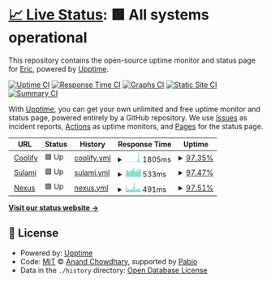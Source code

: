 # [📈 Live Status](https://rickydev254.github.io/verixium-upptime): <!--live status--> **🟩 All systems operational**

This repository contains the open-source uptime monitor and status page for [Eric](https://rickydev254.github.io/verixium-upptime), powered by [Upptime](https://github.com/upptime/upptime).

[![Uptime CI](https://github.com/rickydev254/verixium-upptime/workflows/Uptime%20CI/badge.svg)](https://github.com/rickydev254/verixium-upptime/actions?query=workflow%3A%22Uptime+CI%22)
[![Response Time CI](https://github.com/rickydev254/verixium-upptime/workflows/Response%20Time%20CI/badge.svg)](https://github.com/rickydev254/verixium-upptime/actions?query=workflow%3A%22Response+Time+CI%22)
[![Graphs CI](https://github.com/rickydev254/verixium-upptime/workflows/Graphs%20CI/badge.svg)](https://github.com/rickydev254/verixium-upptime/actions?query=workflow%3A%22Graphs+CI%22)
[![Static Site CI](https://github.com/rickydev254/verixium-upptime/workflows/Static%20Site%20CI/badge.svg)](https://github.com/rickydev254/verixium-upptime/actions?query=workflow%3A%22Static+Site+CI%22)
[![Summary CI](https://github.com/rickydev254/verixium-upptime/workflows/Summary%20CI/badge.svg)](https://github.com/rickydev254/verixium-upptime/actions?query=workflow%3A%22Summary+CI%22)

With [Upptime](https://upptime.js.org), you can get your own unlimited and free uptime monitor and status page, powered entirely by a GitHub repository. We use [Issues](https://github.com/rickydev254/verixium-upptime/issues) as incident reports, [Actions](https://github.com/rickydev254/verixium-upptime/actions) as uptime monitors, and [Pages](https://rickydev254.github.io/verixium-upptime) for the status page.

<!--start: status pages-->
<!-- This summary is generated by Upptime (https://github.com/upptime/upptime) -->
<!-- Do not edit this manually, your changes will be overwritten -->
<!-- prettier-ignore -->
| URL | Status | History | Response Time | Uptime |
| --- | ------ | ------- | ------------- | ------ |
| <img alt="" src="https://icons.duckduckgo.com/ip3/coolify.verixium.com.ico" height="13"> [Coolify](https://coolify.verixium.com) | 🟩 Up | [coolify.yml](https://github.com/rickydev254/verixium-upptime/commits/HEAD/history/coolify.yml) | <details><summary><img alt="Response time graph" src="./graphs/coolify/response-time-week.png" height="20"> 1805ms</summary><br><a href="https://rickydev254.github.io/verixium-upptime/history/coolify"><img alt="Response time 1123" src="https://img.shields.io/endpoint?url=https%3A%2F%2Fraw.githubusercontent.com%2Frickydev254%2Fverixium-upptime%2FHEAD%2Fapi%2Fcoolify%2Fresponse-time.json"></a><br><a href="https://rickydev254.github.io/verixium-upptime/history/coolify"><img alt="24-hour response time 4744" src="https://img.shields.io/endpoint?url=https%3A%2F%2Fraw.githubusercontent.com%2Frickydev254%2Fverixium-upptime%2FHEAD%2Fapi%2Fcoolify%2Fresponse-time-day.json"></a><br><a href="https://rickydev254.github.io/verixium-upptime/history/coolify"><img alt="7-day response time 1805" src="https://img.shields.io/endpoint?url=https%3A%2F%2Fraw.githubusercontent.com%2Frickydev254%2Fverixium-upptime%2FHEAD%2Fapi%2Fcoolify%2Fresponse-time-week.json"></a><br><a href="https://rickydev254.github.io/verixium-upptime/history/coolify"><img alt="30-day response time 1123" src="https://img.shields.io/endpoint?url=https%3A%2F%2Fraw.githubusercontent.com%2Frickydev254%2Fverixium-upptime%2FHEAD%2Fapi%2Fcoolify%2Fresponse-time-month.json"></a><br><a href="https://rickydev254.github.io/verixium-upptime/history/coolify"><img alt="1-year response time 1123" src="https://img.shields.io/endpoint?url=https%3A%2F%2Fraw.githubusercontent.com%2Frickydev254%2Fverixium-upptime%2FHEAD%2Fapi%2Fcoolify%2Fresponse-time-year.json"></a></details> | <details><summary><a href="https://rickydev254.github.io/verixium-upptime/history/coolify">97.35%</a></summary><a href="https://rickydev254.github.io/verixium-upptime/history/coolify"><img alt="All-time uptime 98.12%" src="https://img.shields.io/endpoint?url=https%3A%2F%2Fraw.githubusercontent.com%2Frickydev254%2Fverixium-upptime%2FHEAD%2Fapi%2Fcoolify%2Fuptime.json"></a><br><a href="https://rickydev254.github.io/verixium-upptime/history/coolify"><img alt="24-hour uptime 87.27%" src="https://img.shields.io/endpoint?url=https%3A%2F%2Fraw.githubusercontent.com%2Frickydev254%2Fverixium-upptime%2FHEAD%2Fapi%2Fcoolify%2Fuptime-day.json"></a><br><a href="https://rickydev254.github.io/verixium-upptime/history/coolify"><img alt="7-day uptime 97.35%" src="https://img.shields.io/endpoint?url=https%3A%2F%2Fraw.githubusercontent.com%2Frickydev254%2Fverixium-upptime%2FHEAD%2Fapi%2Fcoolify%2Fuptime-week.json"></a><br><a href="https://rickydev254.github.io/verixium-upptime/history/coolify"><img alt="30-day uptime 98.12%" src="https://img.shields.io/endpoint?url=https%3A%2F%2Fraw.githubusercontent.com%2Frickydev254%2Fverixium-upptime%2FHEAD%2Fapi%2Fcoolify%2Fuptime-month.json"></a><br><a href="https://rickydev254.github.io/verixium-upptime/history/coolify"><img alt="1-year uptime 98.12%" src="https://img.shields.io/endpoint?url=https%3A%2F%2Fraw.githubusercontent.com%2Frickydev254%2Fverixium-upptime%2FHEAD%2Fapi%2Fcoolify%2Fuptime-year.json"></a></details>
| <img alt="" src="https://icons.duckduckgo.com/ip3/sulami.verixium.com.ico" height="13"> [Sulami](https://sulami.verixium.com) | 🟩 Up | [sulami.yml](https://github.com/rickydev254/verixium-upptime/commits/HEAD/history/sulami.yml) | <details><summary><img alt="Response time graph" src="./graphs/sulami/response-time-week.png" height="20"> 533ms</summary><br><a href="https://rickydev254.github.io/verixium-upptime/history/sulami"><img alt="Response time 713" src="https://img.shields.io/endpoint?url=https%3A%2F%2Fraw.githubusercontent.com%2Frickydev254%2Fverixium-upptime%2FHEAD%2Fapi%2Fsulami%2Fresponse-time.json"></a><br><a href="https://rickydev254.github.io/verixium-upptime/history/sulami"><img alt="24-hour response time 554" src="https://img.shields.io/endpoint?url=https%3A%2F%2Fraw.githubusercontent.com%2Frickydev254%2Fverixium-upptime%2FHEAD%2Fapi%2Fsulami%2Fresponse-time-day.json"></a><br><a href="https://rickydev254.github.io/verixium-upptime/history/sulami"><img alt="7-day response time 533" src="https://img.shields.io/endpoint?url=https%3A%2F%2Fraw.githubusercontent.com%2Frickydev254%2Fverixium-upptime%2FHEAD%2Fapi%2Fsulami%2Fresponse-time-week.json"></a><br><a href="https://rickydev254.github.io/verixium-upptime/history/sulami"><img alt="30-day response time 713" src="https://img.shields.io/endpoint?url=https%3A%2F%2Fraw.githubusercontent.com%2Frickydev254%2Fverixium-upptime%2FHEAD%2Fapi%2Fsulami%2Fresponse-time-month.json"></a><br><a href="https://rickydev254.github.io/verixium-upptime/history/sulami"><img alt="1-year response time 713" src="https://img.shields.io/endpoint?url=https%3A%2F%2Fraw.githubusercontent.com%2Frickydev254%2Fverixium-upptime%2FHEAD%2Fapi%2Fsulami%2Fresponse-time-year.json"></a></details> | <details><summary><a href="https://rickydev254.github.io/verixium-upptime/history/sulami">97.47%</a></summary><a href="https://rickydev254.github.io/verixium-upptime/history/sulami"><img alt="All-time uptime 98.13%" src="https://img.shields.io/endpoint?url=https%3A%2F%2Fraw.githubusercontent.com%2Frickydev254%2Fverixium-upptime%2FHEAD%2Fapi%2Fsulami%2Fuptime.json"></a><br><a href="https://rickydev254.github.io/verixium-upptime/history/sulami"><img alt="24-hour uptime 86.98%" src="https://img.shields.io/endpoint?url=https%3A%2F%2Fraw.githubusercontent.com%2Frickydev254%2Fverixium-upptime%2FHEAD%2Fapi%2Fsulami%2Fuptime-day.json"></a><br><a href="https://rickydev254.github.io/verixium-upptime/history/sulami"><img alt="7-day uptime 97.47%" src="https://img.shields.io/endpoint?url=https%3A%2F%2Fraw.githubusercontent.com%2Frickydev254%2Fverixium-upptime%2FHEAD%2Fapi%2Fsulami%2Fuptime-week.json"></a><br><a href="https://rickydev254.github.io/verixium-upptime/history/sulami"><img alt="30-day uptime 98.13%" src="https://img.shields.io/endpoint?url=https%3A%2F%2Fraw.githubusercontent.com%2Frickydev254%2Fverixium-upptime%2FHEAD%2Fapi%2Fsulami%2Fuptime-month.json"></a><br><a href="https://rickydev254.github.io/verixium-upptime/history/sulami"><img alt="1-year uptime 98.13%" src="https://img.shields.io/endpoint?url=https%3A%2F%2Fraw.githubusercontent.com%2Frickydev254%2Fverixium-upptime%2FHEAD%2Fapi%2Fsulami%2Fuptime-year.json"></a></details>
| <img alt="" src="https://icons.duckduckgo.com/ip3/nexus.verixium.com.ico" height="13"> [Nexus](https://nexus.verixium.com) | 🟩 Up | [nexus.yml](https://github.com/rickydev254/verixium-upptime/commits/HEAD/history/nexus.yml) | <details><summary><img alt="Response time graph" src="./graphs/nexus/response-time-week.png" height="20"> 491ms</summary><br><a href="https://rickydev254.github.io/verixium-upptime/history/nexus"><img alt="Response time 651" src="https://img.shields.io/endpoint?url=https%3A%2F%2Fraw.githubusercontent.com%2Frickydev254%2Fverixium-upptime%2FHEAD%2Fapi%2Fnexus%2Fresponse-time.json"></a><br><a href="https://rickydev254.github.io/verixium-upptime/history/nexus"><img alt="24-hour response time 445" src="https://img.shields.io/endpoint?url=https%3A%2F%2Fraw.githubusercontent.com%2Frickydev254%2Fverixium-upptime%2FHEAD%2Fapi%2Fnexus%2Fresponse-time-day.json"></a><br><a href="https://rickydev254.github.io/verixium-upptime/history/nexus"><img alt="7-day response time 491" src="https://img.shields.io/endpoint?url=https%3A%2F%2Fraw.githubusercontent.com%2Frickydev254%2Fverixium-upptime%2FHEAD%2Fapi%2Fnexus%2Fresponse-time-week.json"></a><br><a href="https://rickydev254.github.io/verixium-upptime/history/nexus"><img alt="30-day response time 651" src="https://img.shields.io/endpoint?url=https%3A%2F%2Fraw.githubusercontent.com%2Frickydev254%2Fverixium-upptime%2FHEAD%2Fapi%2Fnexus%2Fresponse-time-month.json"></a><br><a href="https://rickydev254.github.io/verixium-upptime/history/nexus"><img alt="1-year response time 651" src="https://img.shields.io/endpoint?url=https%3A%2F%2Fraw.githubusercontent.com%2Frickydev254%2Fverixium-upptime%2FHEAD%2Fapi%2Fnexus%2Fresponse-time-year.json"></a></details> | <details><summary><a href="https://rickydev254.github.io/verixium-upptime/history/nexus">97.51%</a></summary><a href="https://rickydev254.github.io/verixium-upptime/history/nexus"><img alt="All-time uptime 97.99%" src="https://img.shields.io/endpoint?url=https%3A%2F%2Fraw.githubusercontent.com%2Frickydev254%2Fverixium-upptime%2FHEAD%2Fapi%2Fnexus%2Fuptime.json"></a><br><a href="https://rickydev254.github.io/verixium-upptime/history/nexus"><img alt="24-hour uptime 87.15%" src="https://img.shields.io/endpoint?url=https%3A%2F%2Fraw.githubusercontent.com%2Frickydev254%2Fverixium-upptime%2FHEAD%2Fapi%2Fnexus%2Fuptime-day.json"></a><br><a href="https://rickydev254.github.io/verixium-upptime/history/nexus"><img alt="7-day uptime 97.51%" src="https://img.shields.io/endpoint?url=https%3A%2F%2Fraw.githubusercontent.com%2Frickydev254%2Fverixium-upptime%2FHEAD%2Fapi%2Fnexus%2Fuptime-week.json"></a><br><a href="https://rickydev254.github.io/verixium-upptime/history/nexus"><img alt="30-day uptime 97.99%" src="https://img.shields.io/endpoint?url=https%3A%2F%2Fraw.githubusercontent.com%2Frickydev254%2Fverixium-upptime%2FHEAD%2Fapi%2Fnexus%2Fuptime-month.json"></a><br><a href="https://rickydev254.github.io/verixium-upptime/history/nexus"><img alt="1-year uptime 97.99%" src="https://img.shields.io/endpoint?url=https%3A%2F%2Fraw.githubusercontent.com%2Frickydev254%2Fverixium-upptime%2FHEAD%2Fapi%2Fnexus%2Fuptime-year.json"></a></details>

<!--end: status pages-->

[**Visit our status website →**](https://rickydev254.github.io/verixium-upptime)

## 📄 License

- Powered by: [Upptime](https://github.com/upptime/upptime)
- Code: [MIT](./LICENSE) © [Anand Chowdhary](https://anandchowdhary.com), supported by [Pabio](https://pabio.com)
- Data in the `./history` directory: [Open Database License](https://opendatacommons.org/licenses/odbl/1-0/)
